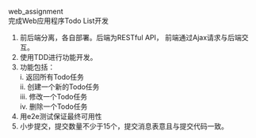 web_assignment  
完成Web应用程序Todo List开发
1. 前后端分离，各自部署。后端为RESTful API， 前端通过Ajax请求与后端交互。
2. 使用TDD进行功能开发。
3. 功能包括：   
   i.   返回所有Todo任务  
   ii.  创建一个新的Todo任务  
   iii. 修改一个Todo任务  
   iv.  删除一个Todo任务  
4. 用e2e测试保证最终可用性  
5. 小步提交，提交数量不少于15个，提交消息表意且与提交代码一致。
